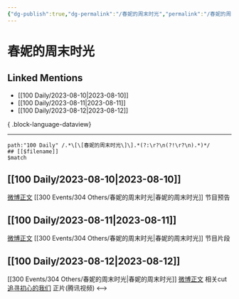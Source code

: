 ```yaml
---
{"dg-publish":true,"dg-permalink":"/春妮的周末时光","permalink":"/春妮的周末时光/","created":"2023-08-23T18:05:36.839+08:00","updated":"2023-08-24T19:40:00.694+08:00"}
---
```


# 春妮的周末时光

## Linked Mentions
- [[100 Daily/2023-08-10\|2023-08-10]]
- [[100 Daily/2023-08-11\|2023-08-11]]
- [[100 Daily/2023-08-12\|2023-08-12]]

{ .block-language-dataview}

---

```expander
path:"100 Daily" /.*\[\[春妮的周末时光\]\].*(?:\r?\n(?!\r?\n).*)*/
## [[$filename]]
$match
```
## [[100 Daily/2023-08-10\|2023-08-10]]
[微博正文](http://weibo.com/2851274495/NdWYYeeKJ) [[300 Events/304 Others/春妮的周末时光\|春妮的周末时光]] 节目预告
## [[100 Daily/2023-08-11\|2023-08-11]]
[微博正文](http://weibo.com/2851274495/Ne7rVxyT9) [[300 Events/304 Others/春妮的周末时光\|春妮的周末时光]] 节目片段
## [[100 Daily/2023-08-12\|2023-08-12]]
[[300 Events/304 Others/春妮的周末时光\|春妮的周末时光]]
[微博正文](http://weibo.com/7495641082/Nehr7gLom) 相关cut
[追寻初心的我们](https://weibo.cn/sinaurl?u=https%3A%2F%2Fv.qq.com%2Fx%2Fcover%2Fmzc00200159zfd5%2Ff0046jni2xk.html) 正片(腾讯视频)
<-->